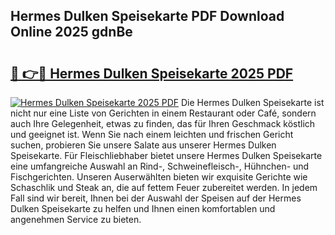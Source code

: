 ## Hermes Dulken Speisekarte PDF Download Online 2025 gdnBe

# <h2><a href="http://gcblzof.nevu.top/?p=Hermes+Dulken+Speisekarte">🔗 👉🔴 Hermes Dulken Speisekarte 2025 PDF</a></h2>

[![Hermes Dulken Speisekarte 2025 PDF](https://i.imgur.com/dBaPXMq.png)](http://gcblzof.nevu.top/?p=Hermes+Dulken+Speisekarte)
Die Hermes Dulken Speisekarte ist nicht nur eine Liste von Gerichten in einem Restaurant oder Café, sondern auch Ihre Gelegenheit, etwas zu finden, das für Ihren Geschmack köstlich und geeignet ist. Wenn Sie nach einem leichten und frischen Gericht suchen, probieren Sie unsere Salate aus unserer Hermes Dulken Speisekarte. Für Fleischliebhaber bietet unsere Hermes Dulken Speisekarte eine umfangreiche Auswahl an Rind-, Schweinefleisch-, Hühnchen- und Fischgerichten. Unseren Auserwählten bieten wir exquisite Gerichte wie Schaschlik und Steak an, die auf fettem Feuer zubereitet werden. In jedem Fall sind wir bereit, Ihnen bei der Auswahl der Speisen auf der Hermes Dulken Speisekarte zu helfen und Ihnen einen komfortablen und angenehmen Service zu bieten.
